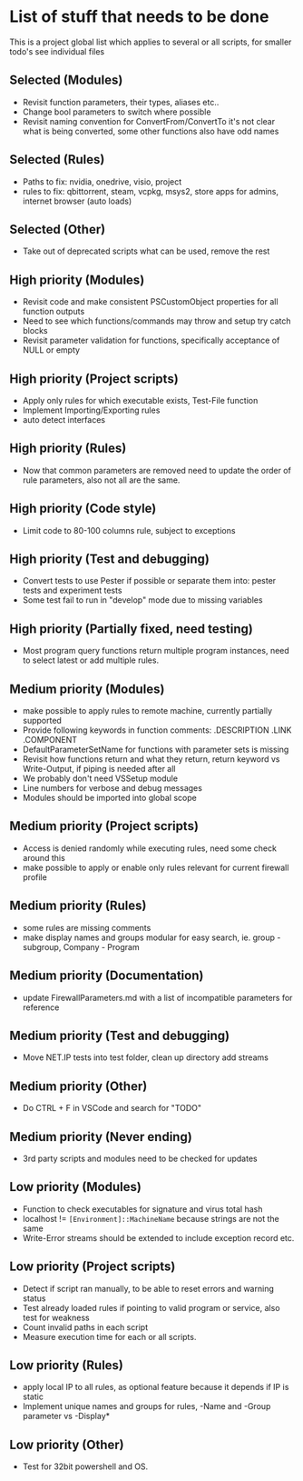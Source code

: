 
# List of stuff that needs to be done

This is a project global list which applies to several or all scripts,
for smaller todo's see individual files

## Selected (Modules)

- Revisit function parameters, their types, aliases etc..
- Change bool parameters to switch where possible
- Revisit naming convention for ConvertFrom/ConvertTo it's not clear what is being converted,
some other functions also have odd names

## Selected (Rules)

- Paths to fix: nvidia, onedrive, visio, project
- rules to fix: qbittorrent, steam, vcpkg, msys2, store apps for admins,
internet browser (auto loads)

## Selected (Other)

- Take out of deprecated scripts what can be used, remove the rest

## High priority (Modules)

- Revisit code and make consistent PSCustomObject properties for all function outputs
- Need to see which functions/commands may throw and setup try catch blocks
- Revisit parameter validation for functions, specifically acceptance of NULL or empty

## High priority (Project scripts)

- Apply only rules for which executable exists, Test-File function
- Implement Importing/Exporting rules
- auto detect interfaces

## High priority (Rules)

- Now that common parameters are removed need to update the order of rule parameters,
also not all are the same.

## High priority (Code style)

- Limit code to 80-100 columns rule, subject to exceptions

## High priority (Test and debugging)

- Convert tests to use Pester if possible or separate them into:
pester tests and experiment tests
- Some test fail to run in "develop" mode due to missing variables

## High priority (Partially fixed, need testing)

- Most program query functions return multiple program instances,
need to select latest or add multiple rules.

## Medium priority (Modules)

- make possible to apply rules to remote machine, currently partially supported
- Provide following keywords in function comments: .DESCRIPTION .LINK .COMPONENT
- DefaultParameterSetName for functions with parameter sets is missing
- Revisit how functions return and what they return, return keyword vs Write-Output,
if piping is needed after all
- We probably don't need VSSetup module
- Line numbers for verbose and debug messages
- Modules should be imported into global scope

## Medium priority (Project scripts)

- Access is denied randomly while executing rules, need some check around this
- make possible to apply or enable only rules relevant for current firewall profile

## Medium priority (Rules)

- some rules are missing comments
- make display names and groups modular for easy search, ie. group - subgroup, Company - Program

## Medium priority (Documentation)

- update FirewallParameters.md with a list of incompatible parameters for reference

## Medium priority (Test and debugging)

- Move NET.IP tests into test folder, clean up directory add streams

## Medium priority (Other)

- Do CTRL + F in VSCode and search for "TODO"

## Medium priority (Never ending)

- 3rd party scripts and modules need to be checked for updates

## Low priority (Modules)

- Function to check executables for signature and virus total hash
- localhost != `[Environment]::MachineName` because strings are not the same
- Write-Error streams should be extended to include exception record etc.

## Low priority (Project scripts)

- Detect if script ran manually, to be able to reset errors and warning status
- Test already loaded rules if pointing to valid program or service, also test for weakness
- Count invalid paths in each script
- Measure execution time for each or all scripts.

## Low priority (Rules)

- apply local IP to all rules, as optional feature because it depends if IP is static
- Implement unique names and groups for rules, -Name and -Group parameter vs -Display*

## Low priority (Other)

- Test for 32bit powershell and OS.
